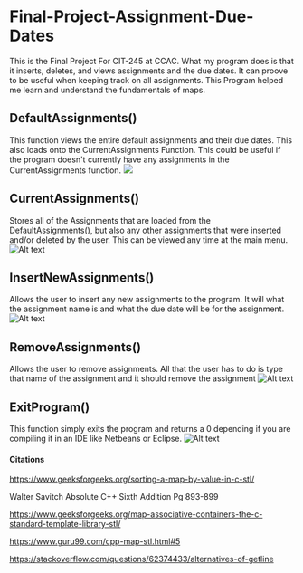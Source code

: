 # Final-Project-Assignment-Due-Dates
This is the Final Project For CIT-245 at CCAC. What my program does is that it inserts, deletes, and views assignments and the due dates. It can proove
to be useful when keeping track on all assignments. This Program helped me learn and understand the fundamentals of maps. 


## DefaultAssignments()
This function views the entire default assignments and their due dates. This also loads onto the CurrentAssignments Function. This could be useful if
the program doesn't currently have any assignments in the CurrentAssignments function.
![](Screen/Load-Default-Assignments.png)

## CurrentAssignments()
Stores all of the Assignments that are loaded from the DefaultAssignments(), but also any other assignments that were inserted and/or deleted by the
user. This can be viewed any time at the main menu. 
![Alt text]()

## InsertNewAssignments()
Allows the user to insert any new assignments to the program. It will what the assignment name is and what the due date will be for the assignment. 
![Alt text]()

## RemoveAssignments()
Allows the user to remove assignments. All that the user has to do is type that name of the assignment and it should remove the assignment
![Alt text]()

## ExitProgram()
This function simply exits the program and returns a 0 depending if you are
compiling it in an IDE like Netbeans or Eclipse.
![Alt text]()

#### Citations

<https://www.geeksforgeeks.org/sorting-a-map-by-value-in-c-stl/>

Walter Savitch Absolute C++ Sixth Addition  Pg 893-899

<https://www.geeksforgeeks.org/map-associative-containers-the-c-standard-template-library-stl/>

<https://www.guru99.com/cpp-map-stl.html#5>

<https://stackoverflow.com/questions/62374433/alternatives-of-getline>
